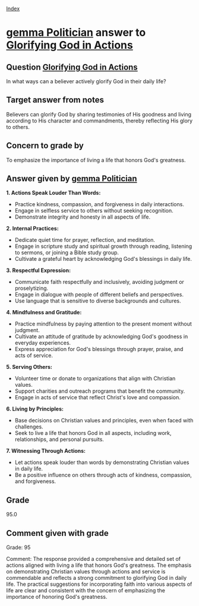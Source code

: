 
[Index](../../index.md)
# [gemma Politician](../../answering_models/gemma_Politician.md) answer to [Glorifying God in Actions](../../questions/Glorifying_God_in_Actions.md)

## Question [Glorifying God in Actions](../../questions/Glorifying_God_in_Actions.md)
In what ways can a believer actively glorify God in their daily life?

## Target answer from notes
Believers can glorify God by sharing testimonies of His goodness and living according to His character and commandments, thereby reflecting His glory to others.

## Concern to grade by
To emphasize the importance of living a life that honors God's greatness.

## Answer given by [gemma Politician](../../answering_models/gemma_Politician.md)
**1. Actions Speak Louder Than Words:**

* Practice kindness, compassion, and forgiveness in daily interactions.
* Engage in selfless service to others without seeking recognition.
* Demonstrate integrity and honesty in all aspects of life.


**2. Internal Practices:**

* Dedicate quiet time for prayer, reflection, and meditation.
* Engage in scripture study and spiritual growth through reading, listening to sermons, or joining a Bible study group.
* Cultivate a grateful heart by acknowledging God's blessings in daily life.


**3. Respectful Expression:**

* Communicate faith respectfully and inclusively, avoiding judgment or proselytizing.
* Engage in dialogue with people of different beliefs and perspectives.
* Use language that is sensitive to diverse backgrounds and cultures.


**4. Mindfulness and Gratitude:**

* Practice mindfulness by paying attention to the present moment without judgment.
* Cultivate an attitude of gratitude by acknowledging God's goodness in everyday experiences.
* Express appreciation for God's blessings through prayer, praise, and acts of service.


**5. Serving Others:**

* Volunteer time or donate to organizations that align with Christian values.
* Support charities and outreach programs that benefit the community.
* Engage in acts of service that reflect Christ's love and compassion.


**6. Living by Principles:**

* Base decisions on Christian values and principles, even when faced with challenges.
* Seek to live a life that honors God in all aspects, including work, relationships, and personal pursuits.


**7. Witnessing Through Actions:**

* Let actions speak louder than words by demonstrating Christian values in daily life.
* Be a positive influence on others through acts of kindness, compassion, and forgiveness.

## Grade
95.0

## Comment given with grade
Grade: 95

Comment: The response provided a comprehensive and detailed set of actions aligned with living a life that honors God's greatness. The emphasis on demonstrating Christian values through actions and service is commendable and reflects a strong commitment to glorifying God in daily life. The practical suggestions for incorporating faith into various aspects of life are clear and consistent with the concern of emphasizing the importance of honoring God's greatness.
